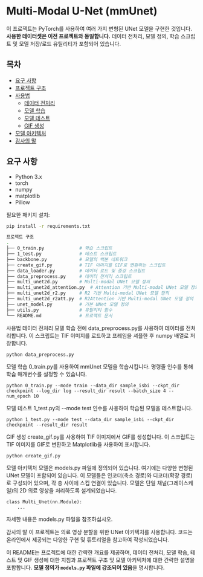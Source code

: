 # Multi-Modal U-Net (mmUnet)

이 프로젝트는 PyTorch를 사용하여 여러 가지 변형된 UNet 모델을 구현한 것입니다. **사용한 데이터셋은 이전 프로젝트와 동일합니다.** 데이터 전처리, 모델 정의, 학습 스크립트 및 모델 저장/로드 유틸리티가 포함되어 있습니다.

## 목차
- [요구 사항](#요구-사항)
- [프로젝트 구조](#프로젝트-구조)
- [사용법](#사용법)
  - [데이터 전처리](#데이터-전처리)
  - [모델 학습](#모델-학습)
  - [모델 테스트](#모델-테스트)
  - [GIF 생성](#gif-생성)
- [모델 아키텍처](#모델-아키텍처)
- [감사의 말](#감사의-말)

## 요구 사항
- Python 3.x
- torch
- numpy
- matplotlib
- Pillow

필요한 패키지 설치:
```sh
pip install -r requirements.txt

프로젝트 구조
.
├── 0_train.py             # 학습 스크립트
├── 1_test.py              # 테스트 스크립트
├── backbone.py            # 모델의 백본 네트워크
├── create_gif.py          # TIF 이미지를 GIF로 변환하는 스크립트
├── data_loader.py         # 데이터 로드 및 증강 스크립트
├── data_preprocess.py     # 데이터 전처리 스크립트
├── multi_unet2d.py        # Multi-modal UNet 모델 정의
├── multi_unet2d_attention.py  # Attention 기반 Multi-modal UNet 모델 정의
├── multi_unet2d_r2.py     # R2 기반 Multi-modal UNet 모델 정의
├── multi_unet2d_r2att.py  # R2Attention 기반 Multi-modal UNet 모델 정의
├── unet_model.py          # 기본 UNet 모델 정의
├── utils.py               # 유틸리티 함수
└── README.md              # 프로젝트 문서
```

사용법
데이터 전처리
모델 학습 전에 data_preprocess.py를 사용하여 데이터를 전처리합니다. 이 스크립트는 TIF 이미지를 로드하고 프레임을 셔플한 후 numpy 배열로 저장합니다.
```
python data_preprocess.py
```

모델 학습
0_train.py를 사용하여 mmUnet 모델을 학습시킵니다. 명령줄 인수를 통해 학습 매개변수를 설정할 수 있습니다.
```
python 0_train.py --mode train --data_dir sample_isbi --ckpt_dir checkpoint --log_dir log --result_dir result --batch_size 4 --num_epoch 10
```

모델 테스트
1_test.py의 --mode test 인수를 사용하여 학습된 모델을 테스트합니다.
```
python 1_test.py --mode test --data_dir sample_isbi --ckpt_dir checkpoint --result_dir result
```

GIF 생성
create_gif.py를 사용하여 TIF 이미지에서 GIF를 생성합니다. 이 스크립트는 TIF 이미지를 GIF로 변환하고 Matplotlib을 사용하여 표시합니다.
```
python create_gif.py
```

모델 아키텍처
모델은 models.py 파일에 정의되어 있습니다. 여기에는 다양한 변형된 UNet 모델이 포함되어 있습니다. 이 모델들은 인코더(축소 경로)와 디코더(확장 경로)로 구성되어 있으며, 각 층 사이에 스킵 연결이 있습니다. 모델은 단일 채널(그레이스케일)의 2D 의료 영상을 처리하도록 설계되었습니다.
```
class Multi_Unet(nn.Module):
    ...
```

자세한 내용은 models.py 파일을 참조하십시오.

감사의 말
이 프로젝트는 의료 영상 분할을 위한 UNet 아키텍처를 사용합니다. 코드는 온라인에서 제공되는 다양한 구현 및 튜토리얼을 참고하여 작성되었습니다.

이 README는 프로젝트에 대한 간략한 개요를 제공하며, 데이터 전처리, 모델 학습, 테스트 및 GIF 생성에 대한 지침과 프로젝트 구조 및 모델 아키텍처에 대한 간략한 설명을 포함합니다. **모델 정의가 `models.py` 파일에 강조되어 있음**을 명시합니다.







